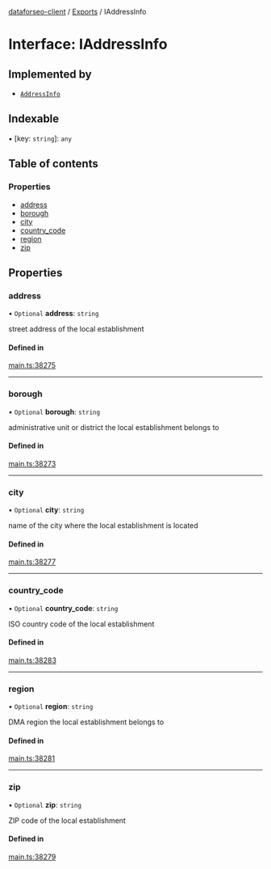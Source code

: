 [dataforseo-client](../README.md) / [Exports](../modules.md) / IAddressInfo

# Interface: IAddressInfo

## Implemented by

- [`AddressInfo`](../classes/AddressInfo.md)

## Indexable

▪ [key: `string`]: `any`

## Table of contents

### Properties

- [address](IAddressInfo.md#address)
- [borough](IAddressInfo.md#borough)
- [city](IAddressInfo.md#city)
- [country\_code](IAddressInfo.md#country_code)
- [region](IAddressInfo.md#region)
- [zip](IAddressInfo.md#zip)

## Properties

### address

• `Optional` **address**: `string`

street address of the local establishment

#### Defined in

[main.ts:38275](https://github.com/dataforseo/TypeScriptClient/blob/7ca1aa4/main.ts#L38275)

___

### borough

• `Optional` **borough**: `string`

administrative unit or district the local establishment belongs to

#### Defined in

[main.ts:38273](https://github.com/dataforseo/TypeScriptClient/blob/7ca1aa4/main.ts#L38273)

___

### city

• `Optional` **city**: `string`

name of the city where the local establishment is located

#### Defined in

[main.ts:38277](https://github.com/dataforseo/TypeScriptClient/blob/7ca1aa4/main.ts#L38277)

___

### country\_code

• `Optional` **country\_code**: `string`

ISO country code of the local establishment

#### Defined in

[main.ts:38283](https://github.com/dataforseo/TypeScriptClient/blob/7ca1aa4/main.ts#L38283)

___

### region

• `Optional` **region**: `string`

DMA region the local establishment belongs to

#### Defined in

[main.ts:38281](https://github.com/dataforseo/TypeScriptClient/blob/7ca1aa4/main.ts#L38281)

___

### zip

• `Optional` **zip**: `string`

ZIP code of the local establishment

#### Defined in

[main.ts:38279](https://github.com/dataforseo/TypeScriptClient/blob/7ca1aa4/main.ts#L38279)
